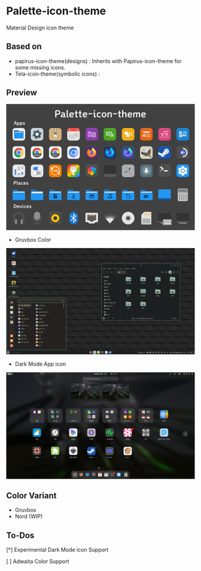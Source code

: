 # Palette-icon-theme
Material Design icon theme

## Based on

* papirus-icon-theme(designs) : Inherits with Papirus-icon-theme for some missing icons.
* Tela-icon-theme(symbolic icons) : 

## Preview

![preview](images/icon-preview.png)

* Gruvbox Color

![preview](images/gruvbox-preview.png)

* Dark Mode App icon

![preview](images/dark-preview.png)

## Color Variant

* Gruvbox
* Nord (WIP)

## To-Dos

[*] Experimental Dark Mode icon Support

[ ] Adwaita Color Support
